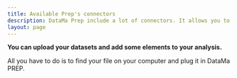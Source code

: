 ```yaml
---
title: Available Prep's connectors
description: DataMa Prep include a lot of connectors. It allows you to join data from multiple source.
layout: page
---
```


**You can upload your datasets and add some elements to your analysis.**

All you have to do is to find your file on your computer and plug it in DataMa PREP.
